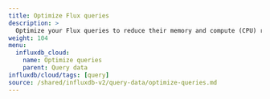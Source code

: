 ```yaml
---
title: Optimize Flux queries
description: >
  Optimize your Flux queries to reduce their memory and compute (CPU) requirements.
weight: 104
menu:
  influxdb_cloud:
    name: Optimize queries
    parent: Query data
influxdb/cloud/tags: [query]
source: /shared/influxdb-v2/query-data/optimize-queries.md
---
```


<!-- The content of this file is at 
// SOURCE content/shared/influxdb-v2/query-data/optimize-queries.md-->